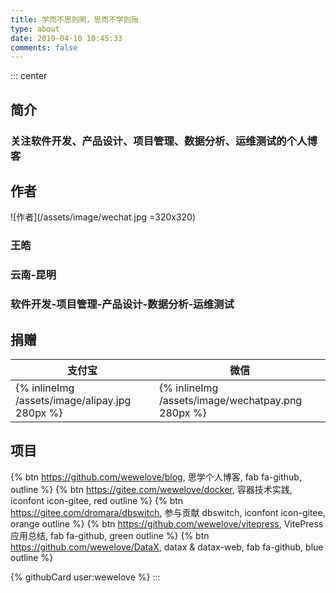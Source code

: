 ```yaml
---
title: 学而不思则罔，思而不学则殆
type: about
date: 2019-04-10 10:45:33
comments: false
---
```


::: center

## 简介

### 关注软件开发、产品设计、项目管理、数据分析、运维测试的个人博客

## 作者

![作者](/assets/image/wechat.jpg =320x320)

### 王皓

### 云南-昆明

### 软件开发-项目管理-产品设计-数据分析-运维测试

## 捐赠

| 支付宝 | 微信 |
| --- | --- |
| {% inlineImg /assets/image/alipay.jpg 280px %} | {% inlineImg /assets/image/wechatpay.png 280px %} |

## 项目

{% btn https://github.com/wewelove/blog, 思学个人博客, fab fa-github, outline %}
{% btn https://gitee.com/wewelove/docker, 容器技术实践, iconfont icon-gitee, red outline %}
{% btn https://gitee.com/dromara/dbswitch, 参与贡献 dbswitch, iconfont icon-gitee, orange outline %}
{% btn https://github.com/wewelove/vitepress, VitePress 应用总结, fab fa-github, green outline %}
{% btn https://github.com/wewelove/DataX, datax & datax-web, fab fa-github, blue outline %}

{% githubCard user:wewelove %}
:::

